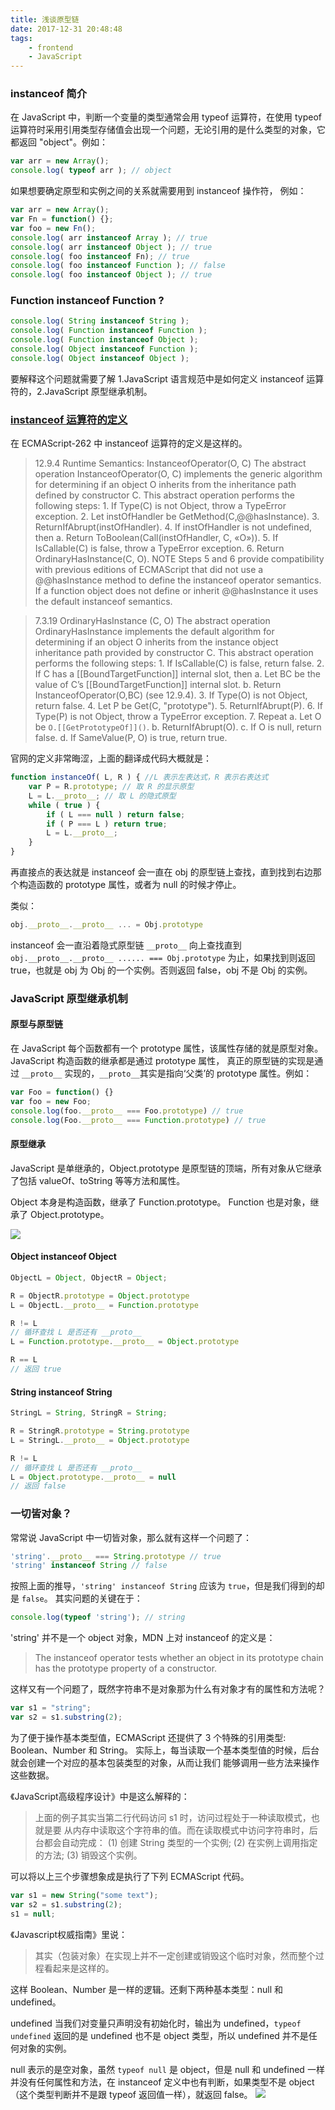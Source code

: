 ```yaml
---
title: 浅谈原型链
date: 2017-12-31 20:48:48
tags:
    - frontend
    - JavaScript
---
```


### instanceof 简介

在 JavaScript 中，判断一个变量的类型通常会用 typeof 运算符，在使用 typeof 运算符时采用引用类型存储值会出现一个问题，无论引用的是什么类型的对象，它都返回 "object"。例如：

```js
var arr = new Array();
console.log( typeof arr ); // object
```
如果想要确定原型和实例之间的关系就需要用到 instanceof 操作符， 例如：

```js
var arr = new Array();
var Fn = function() {};
var foo = new Fn();
console.log( arr instanceof Array ); // true
console.log( arr instanceof Object ); // true
console.log( foo instanceof Fn); // true
console.log( foo instanceof Function ); // false
console.log( foo instanceof Object ); // true
```

### Function instanceof Function ?

```js
console.log( String instanceof String );
console.log( Function instanceof Function );
console.log( Function instanceof Object );
console.log( Object instanceof Function );
console.log( Object instanceof Object );
```

要解释这个问题就需要了解 1.JavaScript 语言规范中是如何定义 instanceof 运算符的，2.JavaScript 原型继承机制。

### [instanceof 运算符的定义](http://www.ecma-international.org/ecma-262/6.0/#sec-instanceofoperator)
在 ECMAScript-262 中 instanceof 运算符的定义是这样的。

> 12.9.4 Runtime Semantics: InstanceofOperator(O, C)
The abstract operation InstanceofOperator(O, C) implements the generic algorithm for determining if an object O inherits from the inheritance path defined by constructor C. This abstract operation performs the following steps:
    1. If Type(C) is not Object, throw a TypeError exception.
    2. Let instOfHandler be GetMethod(C,@@hasInstance).
    3. ReturnIfAbrupt(instOfHandler).
    4. If instOfHandler is not undefined, then
      a. Return ToBoolean(Call(instOfHandler, C, «O»)).
    5. If IsCallable(C) is false, throw a TypeError exception.
    6. Return OrdinaryHasInstance(C, O).
    NOTE Steps 5 and 6 provide compatibility with previous editions of ECMAScript that did not use a @@hasInstance method to define the instanceof operator semantics. If a function object does not define or inherit @@hasInstance it uses the default instanceof semantics.
    
> 7.3.19 OrdinaryHasInstance (C, O)
The abstract operation OrdinaryHasInstance implements the default algorithm for determining if an object O inherits from the instance object inheritance path provided by constructor C. This abstract operation performs the following steps:
    1. If IsCallable(C) is false, return false.
    2. If C has a [[BoundTargetFunction]] internal slot, then
        a. Let BC be the value of C’s [[BoundTargetFunction]] internal slot.
        b. Return InstanceofOperator(O,BC) (see 12.9.4).
    3. If Type(O) is not Object, return false.
    4. Let P be Get(C, "prototype").
    5. ReturnIfAbrupt(P).
    6. If Type(P) is not Object, throw a TypeError exception.
    7. Repeat
      a. Let O be `O.[[GetPrototypeOf]]()`.
      b. ReturnIfAbrupt(O).
      c. If O is null, return false.
      d. If SameValue(P, O) is true, return true.
  
官网的定义非常晦涩，上面的翻译成代码大概就是：
```js
function instanceOf( L, R ) { //L 表示左表达式，R 表示右表达式
    var P = R.prototype; // 取 R 的显示原型
    L = L.__proto__; // 取 L 的隐式原型
    while ( true ) { 
        if ( L === null ) return false;
        if ( P === L ) return true; 
        L = L.__proto__; 
    } 
}
```
再直接点的表达就是 instanceof 会一直在 obj 的原型链上查找，直到找到右边那个构造函数的 prototype 属性，或者为 null 的时候才停止。

类似：
```js
obj.__proto__.__proto__ ... = Obj.prototype
```
instanceof 会一直沿着隐式原型链 `__proto__` 向上查找直到 `obj.__proto__.__proto__ ...... === Obj.prototype` 为止，如果找到则返回 true，也就是 obj 为 Obj 的一个实例。否则返回 false，obj 不是 Obj 的实例。

### JavaScript 原型继承机制

#### 原型与原型链

在 JavaScript 每个函数都有一个 prototype 属性，该属性存储的就是原型对象。JavaScript 构造函数的继承都是通过 prototype 属性， 真正的原型链的实现是通过 `__proto__` 实现的，`__proto__`其实是指向‘父类’的 prototype 属性。例如：
```js
var Foo = function() {}
var foo = new Foo;
console.log(foo.__proto__ === Foo.prototype) // true
console.log(Foo.__proto__ === Function.prototype) // true
```

#### 原型继承
JavaScript 是单继承的，Object.prototype 是原型链的顶端，所有对象从它继承了包括 valueOf、toString 等等方法和属性。

Object 本身是构造函数，继承了 Function.prototype。 Function 也是对象，继承了 Object.prototype。

![](http://cdn.xieluping.cn/images/n448lo5bi6c3w5no6iggb9.jpg)

#### Object instanceof Object
```js
ObjectL = Object, ObjectR = Object; 

R = ObjectR.prototype = Object.prototype 
L = ObjectL.__proto__ = Function.prototype 

R != L 
// 循环查找 L 是否还有 __proto__ 
L = Function.prototype.__proto__ = Object.prototype 

R == L 
// 返回 true
```

#### String instanceof String
```js
StringL = String, StringR = String;

R = StringR.prototype = String.prototype
L = StringL.__proto__ = Object.prototype

R != L
// 循环查找 L 是否还有 __proto__ 
L = Object.prototype.__proto__ = null
// 返回 false
```

### 一切皆对象？
常常说 JavaScript 中一切皆对象，那么就有这样一个问题了：

```js
'string'.__proto__ === String.prototype // true
'string' instanceof String // false
```
按照上面的推导，`'string' instanceof String` 应该为 `true`，但是我们得到的却是 `false`。
其实问题的关键在于：
```js
console.log(typeof 'string'); // string
```
'string' 并不是一个 object 对象，MDN 上对 instanceof 的定义是：
> The instanceof operator tests whether an object in its prototype chain has the prototype property of a constructor.

这样又有一个问题了，既然字符串不是对象那为什么有对象才有的属性和方法呢？

```js
var s1 = "string";
var s2 = s1.substring(2);
```

为了便于操作基本类型值，ECMAScript 还提供了 3 个特殊的引用类型: Boolean、Number 和 String。 实际上，每当读取一个基本类型值的时候，后台就会创建一个对应的基本包装类型的对象，从而让我们 能够调用一些方法来操作这些数据。

《JavaScript高级程序设计》中是这么解释的：
>上面的例子其实当第二行代码访问 s1 时，访问过程处于一种读取模式，也就是要 从内存中读取这个字符串的值。而在读取模式中访问字符串时，后台都会自动完成：
(1) 创建 String 类型的一个实例;
(2) 在实例上调用指定的方法;
(3) 销毁这个实例。

可以将以上三个步骤想象成是执行了下列 ECMAScript 代码。
```js
var s1 = new String("some text");
var s2 = s1.substring(2);
s1 = null;
```
《Javascript权威指南》里说：

> 其实（包装对象）在实现上并不一定创建或销毁这个临时对象，然而整个过程看起来是这样的。

这样 Boolean、Number 是一样的逻辑。还剩下两种基本类型：null 和 undefined。

undefined 当我们对变量只声明没有初始化时，输出为 undefined，`typeof undefined` 返回的是 undefined 也不是 object 类型，所以 undefined 并不是任何对象的实例。

null 表示的是空对象，虽然 `typeof null` 是 object，但是 null 和 undefined 一样并没有任何属性和方法，在 instanceof 定义中也有判断，如果类型不是 object（这个类型判断并不是跟 typeof 返回值一样），就返回 false。
![](http://cdn.xieluping.cn/images/y560nlqtuhtfe48rpphkt9.png)

